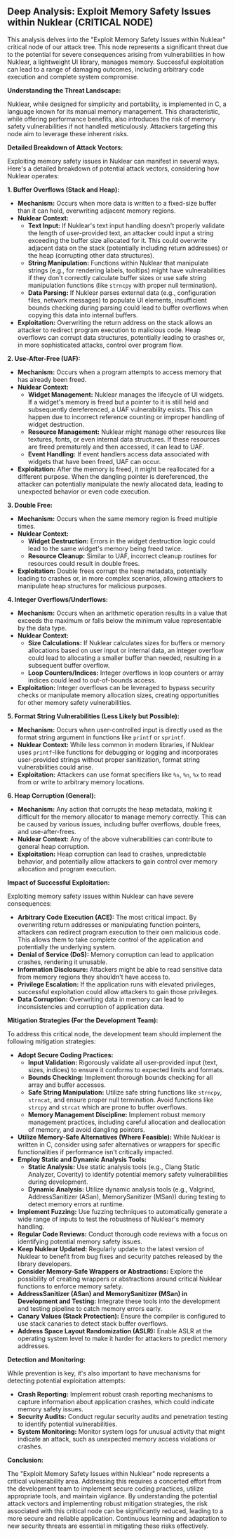 ## Deep Analysis: Exploit Memory Safety Issues within Nuklear (CRITICAL NODE)

This analysis delves into the "Exploit Memory Safety Issues within Nuklear" critical node of our attack tree. This node represents a significant threat due to the potential for severe consequences arising from vulnerabilities in how Nuklear, a lightweight UI library, manages memory. Successful exploitation can lead to a range of damaging outcomes, including arbitrary code execution and complete system compromise.

**Understanding the Threat Landscape:**

Nuklear, while designed for simplicity and portability, is implemented in C, a language known for its manual memory management. This characteristic, while offering performance benefits, also introduces the risk of memory safety vulnerabilities if not handled meticulously. Attackers targeting this node aim to leverage these inherent risks.

**Detailed Breakdown of Attack Vectors:**

Exploiting memory safety issues in Nuklear can manifest in several ways. Here's a detailed breakdown of potential attack vectors, considering how Nuklear operates:

**1. Buffer Overflows (Stack and Heap):**

* **Mechanism:** Occurs when more data is written to a fixed-size buffer than it can hold, overwriting adjacent memory regions.
* **Nuklear Context:**
    * **Text Input:**  If Nuklear's text input handling doesn't properly validate the length of user-provided text, an attacker could input a string exceeding the buffer size allocated for it. This could overwrite adjacent data on the stack (potentially including return addresses) or the heap (corrupting other data structures).
    * **String Manipulation:** Functions within Nuklear that manipulate strings (e.g., for rendering labels, tooltips) might have vulnerabilities if they don't correctly calculate buffer sizes or use safe string manipulation functions (like `strncpy` with proper null termination).
    * **Data Parsing:** If Nuklear parses external data (e.g., configuration files, network messages) to populate UI elements, insufficient bounds checking during parsing could lead to buffer overflows when copying this data into internal buffers.
* **Exploitation:** Overwriting the return address on the stack allows an attacker to redirect program execution to malicious code. Heap overflows can corrupt data structures, potentially leading to crashes or, in more sophisticated attacks, control over program flow.

**2. Use-After-Free (UAF):**

* **Mechanism:**  Occurs when a program attempts to access memory that has already been freed.
* **Nuklear Context:**
    * **Widget Management:** Nuklear manages the lifecycle of UI widgets. If a widget's memory is freed but a pointer to it is still held and subsequently dereferenced, a UAF vulnerability exists. This can happen due to incorrect reference counting or improper handling of widget destruction.
    * **Resource Management:**  Nuklear might manage other resources like textures, fonts, or even internal data structures. If these resources are freed prematurely and then accessed, it can lead to UAF.
    * **Event Handling:**  If event handlers access data associated with widgets that have been freed, UAF can occur.
* **Exploitation:**  After the memory is freed, it might be reallocated for a different purpose. When the dangling pointer is dereferenced, the attacker can potentially manipulate the newly allocated data, leading to unexpected behavior or even code execution.

**3. Double Free:**

* **Mechanism:** Occurs when the same memory region is freed multiple times.
* **Nuklear Context:**
    * **Widget Destruction:** Errors in the widget destruction logic could lead to the same widget's memory being freed twice.
    * **Resource Cleanup:**  Similar to UAF, incorrect cleanup routines for resources could result in double frees.
* **Exploitation:** Double frees corrupt the heap metadata, potentially leading to crashes or, in more complex scenarios, allowing attackers to manipulate heap structures for malicious purposes.

**4. Integer Overflows/Underflows:**

* **Mechanism:** Occurs when an arithmetic operation results in a value that exceeds the maximum or falls below the minimum value representable by the data type.
* **Nuklear Context:**
    * **Size Calculations:** If Nuklear calculates sizes for buffers or memory allocations based on user input or internal data, an integer overflow could lead to allocating a smaller buffer than needed, resulting in a subsequent buffer overflow.
    * **Loop Counters/Indices:** Integer overflows in loop counters or array indices could lead to out-of-bounds access.
* **Exploitation:**  Integer overflows can be leveraged to bypass security checks or manipulate memory allocation sizes, creating opportunities for other memory safety vulnerabilities.

**5. Format String Vulnerabilities (Less Likely but Possible):**

* **Mechanism:** Occurs when user-controlled input is directly used as the format string argument in functions like `printf` or `sprintf`.
* **Nuklear Context:** While less common in modern libraries, if Nuklear uses `printf`-like functions for debugging or logging and incorporates user-provided strings without proper sanitization, format string vulnerabilities could arise.
* **Exploitation:** Attackers can use format specifiers like `%s`, `%n`, `%x` to read from or write to arbitrary memory locations.

**6. Heap Corruption (General):**

* **Mechanism:** Any action that corrupts the heap metadata, making it difficult for the memory allocator to manage memory correctly. This can be caused by various issues, including buffer overflows, double frees, and use-after-frees.
* **Nuklear Context:**  Any of the above vulnerabilities can contribute to general heap corruption.
* **Exploitation:** Heap corruption can lead to crashes, unpredictable behavior, and potentially allow attackers to gain control over memory allocation and program execution.

**Impact of Successful Exploitation:**

Exploiting memory safety issues within Nuklear can have severe consequences:

* **Arbitrary Code Execution (ACE):**  The most critical impact. By overwriting return addresses or manipulating function pointers, attackers can redirect program execution to their own malicious code. This allows them to take complete control of the application and potentially the underlying system.
* **Denial of Service (DoS):**  Memory corruption can lead to application crashes, rendering it unusable.
* **Information Disclosure:** Attackers might be able to read sensitive data from memory regions they shouldn't have access to.
* **Privilege Escalation:** If the application runs with elevated privileges, successful exploitation could allow attackers to gain those privileges.
* **Data Corruption:**  Overwriting data in memory can lead to inconsistencies and corruption of application data.

**Mitigation Strategies (For the Development Team):**

To address this critical node, the development team should implement the following mitigation strategies:

* **Adopt Secure Coding Practices:**
    * **Input Validation:** Rigorously validate all user-provided input (text, sizes, indices) to ensure it conforms to expected limits and formats.
    * **Bounds Checking:** Implement thorough bounds checking for all array and buffer accesses.
    * **Safe String Manipulation:** Utilize safe string functions like `strncpy`, `strncat`, and ensure proper null termination. Avoid functions like `strcpy` and `strcat` which are prone to buffer overflows.
    * **Memory Management Discipline:**  Implement robust memory management practices, including careful allocation and deallocation of memory, and avoid dangling pointers.
* **Utilize Memory-Safe Alternatives (Where Feasible):** While Nuklear is written in C, consider using safer alternatives or wrappers for specific functionalities if performance isn't critically impacted.
* **Employ Static and Dynamic Analysis Tools:**
    * **Static Analysis:** Use static analysis tools (e.g., Clang Static Analyzer, Coverity) to identify potential memory safety vulnerabilities during development.
    * **Dynamic Analysis:** Utilize dynamic analysis tools (e.g., Valgrind, AddressSanitizer (ASan), MemorySanitizer (MSan)) during testing to detect memory errors at runtime.
* **Implement Fuzzing:** Use fuzzing techniques to automatically generate a wide range of inputs to test the robustness of Nuklear's memory handling.
* **Regular Code Reviews:** Conduct thorough code reviews with a focus on identifying potential memory safety issues.
* **Keep Nuklear Updated:** Regularly update to the latest version of Nuklear to benefit from bug fixes and security patches released by the library developers.
* **Consider Memory-Safe Wrappers or Abstractions:** Explore the possibility of creating wrappers or abstractions around critical Nuklear functions to enforce memory safety.
* **AddressSanitizer (ASan) and MemorySanitizer (MSan) in Development and Testing:**  Integrate these tools into the development and testing pipeline to catch memory errors early.
* **Canary Values (Stack Protection):** Ensure the compiler is configured to use stack canaries to detect stack buffer overflows.
* **Address Space Layout Randomization (ASLR):**  Enable ASLR at the operating system level to make it harder for attackers to predict memory addresses.

**Detection and Monitoring:**

While prevention is key, it's also important to have mechanisms for detecting potential exploitation attempts:

* **Crash Reporting:** Implement robust crash reporting mechanisms to capture information about application crashes, which could indicate memory safety issues.
* **Security Audits:** Conduct regular security audits and penetration testing to identify potential vulnerabilities.
* **System Monitoring:** Monitor system logs for unusual activity that might indicate an attack, such as unexpected memory access violations or crashes.

**Conclusion:**

The "Exploit Memory Safety Issues within Nuklear" node represents a critical vulnerability area. Addressing this requires a concerted effort from the development team to implement secure coding practices, utilize appropriate tools, and maintain vigilance. By understanding the potential attack vectors and implementing robust mitigation strategies, the risk associated with this critical node can be significantly reduced, leading to a more secure and reliable application. Continuous learning and adaptation to new security threats are essential in mitigating these risks effectively.
